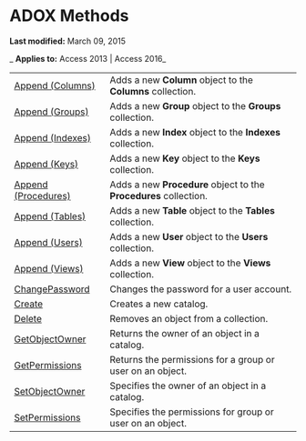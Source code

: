 
# ADOX Methods

 **Last modified:** March 09, 2015

 _ **Applies to:** Access 2013 | Access 2016_

|||
|:-----|:-----|
|[Append (Columns)](e256a478-abc0-f15b-fc29-1b52e354144a.md)|Adds a new  **Column** object to the **Columns** collection.|
|[Append (Groups)](c3245a24-55b8-3f3f-1c4a-43a119d84dc8.md)|Adds a new  **Group** object to the **Groups** collection.|
|[Append (Indexes)](015ebab4-5e9d-8777-ac82-4d20e957c274.md)|Adds a new  **Index** object to the **Indexes** collection.|
|[Append (Keys)](14d6e8d7-5c9e-a422-47d6-ebfd9dd7a120.md)|Adds a new  **Key** object to the **Keys** collection.|
|[Append (Procedures)](a93b31bb-e41a-5152-abe7-dd7c2b2fcd0a.md)|Adds a new  **Procedure** object to the **Procedures** collection.|
|[Append (Tables)](9e9fd57c-a856-6179-013f-9f378c3b7df0.md)|Adds a new  **Table** object to the **Tables** collection.|
|[Append (Users)](b7a1128b-c6e7-2071-c914-913b6bd245ae.md)|Adds a new  **User** object to the **Users** collection.|
|[Append (Views)](202f1d0a-dc5d-84e5-daf3-3212e5bc6088.md)|Adds a new  **View** object to the **Views** collection.|
|[ChangePassword](999826a5-3e6b-b6da-b8f6-d61b9a50ceca.md)|Changes the password for a user account.|
|[Create](d4072ee7-a0b9-7780-7be0-1d64b42b437c.md)|Creates a new catalog.|
|[Delete](bcf9b8dd-cc7a-c1f9-fd93-58694766c4d9.md)|Removes an object from a collection.|
|[GetObjectOwner](716dd49a-8663-3f7a-32a3-0be353aea506.md)|Returns the owner of an object in a catalog.|
|[GetPermissions](98a2b2b6-a8af-15ee-b052-622a6f0661b9.md)|Returns the permissions for a group or user on an object.|
|[SetObjectOwner](http://msdn.microsoft.com/library/22c5d2d9-c7b2-3c3a-0b1f-a2e5bc46395c%28Office.15%29.aspx)|Specifies the owner of an object in a catalog.|
|[SetPermissions](63d1053d-fb32-456b-ae67-3a4e45aa01af.md)|Specifies the permissions for group or user on an object.|
